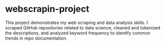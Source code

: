 # webscrapin-project
This project demonstrates my web scraping and data analysis skills. I scraped GitHub repositories related to data science, cleaned and tokenized the descriptions, and analyzed keyword frequency to identify common trends in repo documentation.
